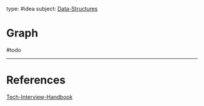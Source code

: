 type: #idea
subject: [Data-Structures](Data-Structures.md)
<!-- Subject should be a hub note -->
# Graph
#todo 
<!--
	Write three to five sentences in your own words
	Assume that the reader will have no context
	Include sources
	Link to other ideas
-->

---
# References
<!-- What references back up this idea -->
[Tech-Interview-Handbook](Tech-Interview-Handbook.md)